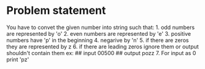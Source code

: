 # Problem statement

You have to convet the given number into string such that:
    1. odd numbers are represented by 'o'
    2. even numbers are represented by 'e'
    3. positive numbers have 'p' in the beginning
    4. negarive by 'n'
    5. if there are zeros they are represented by z
    6. if there are leading zeros ignore them or output shouldn't contain them
        ex: 
        ## input 
        00500 
        ## output
        pozz
    7. For input as 0 print 'pz'
